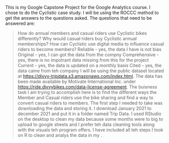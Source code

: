 This is my Google Capstone Project for the Google Analytics course. 
I chose to do the Cyclistic case study.
I will be using the ROCCC method to get the answers to the questions asked.
The questions that need to be answered are:
>How do annual members and casual riders use Cyclistic bikes differently?
>Why would casual riders buy Cyclistic annual memberships?
>How can Cyclistic use digital media to influence casual riders to become members?
Reliable - yes, the data I have is not bias
Original - yes, I can got the data from the compny 
Comprehensive - yes, there is no impotrant data missing from this for the project
Current - yes, the data is updated on a monthly basis
Cited - yes, the data came from teh company
I will be using the public dataset located at https://divvy-tripdata.s3.amazonaws.com/index.html. The data has been made available by Motivate International Inc. under https://ride.divvybikes.com/data-license-agreement.
The buisness task I am trying to accomplish here is to find the different ways the Member and Casual riders use the bike sharing and find a way to convert casual riders to members.
The first step I needed to take was downloading the data and storing it. I download January 2021 to december 2021 and put it in a folder named Trip Data.
I used RStudio on the desktop to clean my data because some months were to big to upload to google sheets and I prefer teh data cleaning tools along with the visuals teh program offers.
I have included all teh steps I took on R to clean and analys the data in my .


